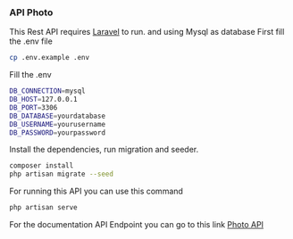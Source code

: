 
### API Photo ###

This Rest API requires [Laravel](https://laravel.com/) to run. and using Mysql as database
First fill the .env file
```sh
cp .env.example .env
```

Fill the .env
```sh
DB_CONNECTION=mysql
DB_HOST=127.0.0.1
DB_PORT=3306
DB_DATABASE=yourdatabase
DB_USERNAME=yourusername
DB_PASSWORD=yourpassword
```
Install the dependencies, run migration and seeder.

```sh
composer install
php artisan migrate --seed
```

For running this API you can use this command
```sh
php artisan serve
```

For the documentation API Endpoint you can go to this link [Photo API](https://www.postman.com/telecoms-specialist-49995159/workspace/photo-api)
